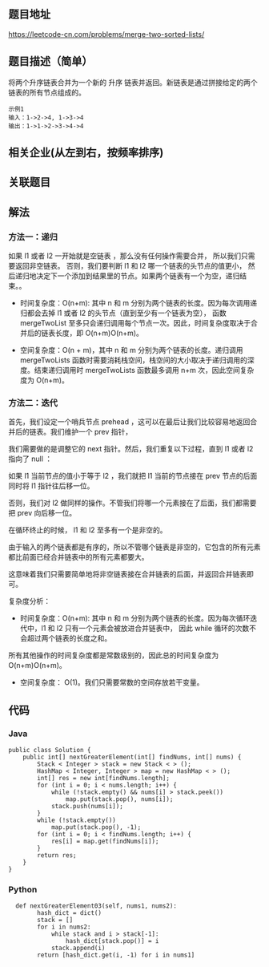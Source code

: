 ## 题目地址
<https://leetcode-cn.com/problems/merge-two-sorted-lists/>

## 题目描述（简单）

将两个升序链表合并为一个新的 升序 链表并返回。新链表是通过拼接给定的两个链表的所有节点组成的。 

```
示例1
输入：1->2->4, 1->3->4
输出：1->1->2->3->4->4
```

## 相关企业(从左到右，按频率排序)

## 关联题目

## 解法
### 方法一：递归
如果 l1 或者 l2 一开始就是空链表 ，那么没有任何操作需要合并，
所以我们只需要返回非空链表。
否则，我们要判断 l1 和 l2 哪一个链表的头节点的值更小，
然后递归地决定下一个添加到结果里的节点。如果两个链表有一个为空，递归结束。。

* 时间复杂度：O(n+m): 其中 n 和 m 分别为两个链表的长度。因为每次调用递归都会去掉 l1 或者 l2 的头节点（直到至少有一个链表为空），
函数 mergeTwoList 至多只会递归调用每个节点一次。因此，时间复杂度取决于合并后的链表长度，即 O(n+m)O(n+m)。

* 空间复杂度：O(n + m)，其中 n 和 m 分别为两个链表的长度。递归调用 mergeTwoLists 函数时需要消耗栈空间，栈空间的大小取决于递归调用的深度。结束递归调用时 mergeTwoLists 函数最多调用 n+m 次，因此空间复杂度为 O(n+m)。


### 方法二：迭代
首先，我们设定一个哨兵节点 prehead ，这可以在最后让我们比较容易地返回合并后的链表。我们维护一个 prev 指针，

我们需要做的是调整它的 next 指针。然后，我们重复以下过程，直到 l1 或者 l2 指向了 null ：

如果 l1 当前节点的值小于等于 l2 ，我们就把 l1 当前的节点接在 prev 节点的后面同时将 l1 指针往后移一位。

否则，我们对 l2 做同样的操作。不管我们将哪一个元素接在了后面，我们都需要把 prev 向后移一位。

在循环终止的时候， l1 和 l2 至多有一个是非空的。

由于输入的两个链表都是有序的，所以不管哪个链表是非空的，它包含的所有元素都比前面已经合并链表中的所有元素都要大。

这意味着我们只需要简单地将非空链表接在合并链表的后面，并返回合并链表即可。

复杂度分析：

* 时间复杂度：O(n+m): 其中 n 和 m 分别为两个链表的长度。因为每次循环迭代中，l1 和 l2 只有一个元素会被放进合并链表中， 因此 while 循环的次数不会超过两个链表的长度之和。

所有其他操作的时间复杂度都是常数级别的，因此总的时间复杂度为 O(n+m)O(n+m)。

* 空间复杂度： O(1)。我们只需要常数的空间存放若干变量。
## 代码
### Java
```
public class Solution {
    public int[] nextGreaterElement(int[] findNums, int[] nums) {
        Stack < Integer > stack = new Stack < > ();
        HashMap < Integer, Integer > map = new HashMap < > ();
        int[] res = new int[findNums.length];
        for (int i = 0; i < nums.length; i++) {
            while (!stack.empty() && nums[i] > stack.peek())
                map.put(stack.pop(), nums[i]);
            stack.push(nums[i]);
        }
        while (!stack.empty())
            map.put(stack.pop(), -1);
        for (int i = 0; i < findNums.length; i++) {
            res[i] = map.get(findNums[i]);
        }
        return res;
    }
}

```

### Python
```
  def nextGreaterElement03(self, nums1, nums2):
        hash_dict = dict()
        stack = []
        for i in nums2:
            while stack and i > stack[-1]:
                hash_dict[stack.pop()] = i
            stack.append(i)
        return [hash_dict.get(i, -1) for i in nums1]
```